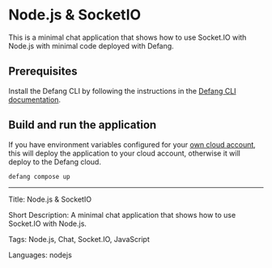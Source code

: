 # Node.js & SocketIO

This is a minimal chat application that shows how to use Socket.IO with Node.js with minimal code deployed with Defang.

## Prerequisites

Install the Defang CLI by following the instructions in the [Defang CLI documentation](https://docs.defang.io/docs/getting-started).

## Build and run the application

If you have environment variables configured for your [own cloud account](https://docs.defang.io/docs/concepts/defang-byoc), this will deploy the application to your cloud account, otherwise it will deploy to the Defang cloud.

```sh
defang compose up
```

---

Title: Node.js & SocketIO

Short Description: A minimal chat application that shows how to use Socket.IO with Node.js.

Tags: Node.js, Chat, Socket.IO, JavaScript

Languages: nodejs
